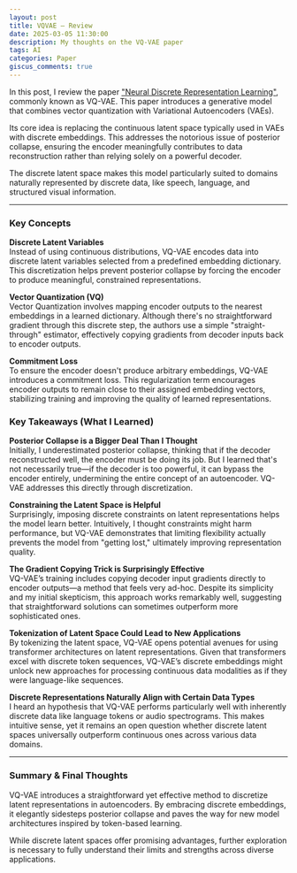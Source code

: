 ```yaml
---
layout: post
title: VQVAE – Review
date: 2025-03-05 11:30:00
description: My thoughts on the VQ-VAE paper
tags: AI
categories: Paper
giscus_comments: true
---
```


In this post, I review the paper ["Neural Discrete Representation Learning"](https://arxiv.org/abs/1711.00937), commonly known as VQ-VAE. This paper introduces a generative model that combines vector quantization with Variational Autoencoders (VAEs).  

Its core idea is replacing the continuous latent space typically used in VAEs with discrete embeddings. This addresses the notorious issue of posterior collapse, ensuring the encoder meaningfully contributes to data reconstruction rather than relying solely on a powerful decoder.  

The discrete latent space makes this model particularly suited to domains naturally represented by discrete data, like speech, language, and structured visual information.

---

### Key Concepts

**Discrete Latent Variables**  
Instead of using continuous distributions, VQ-VAE encodes data into discrete latent variables selected from a predefined embedding dictionary. This discretization helps prevent posterior collapse by forcing the encoder to produce meaningful, constrained representations.

**Vector Quantization (VQ)**  
Vector Quantization involves mapping encoder outputs to the nearest embeddings in a learned dictionary. Although there's no straightforward gradient through this discrete step, the authors use a simple "straight-through" estimator, effectively copying gradients from decoder inputs back to encoder outputs.

**Commitment Loss**  
To ensure the encoder doesn't produce arbitrary embeddings, VQ-VAE introduces a commitment loss. This regularization term encourages encoder outputs to remain close to their assigned embedding vectors, stabilizing training and improving the quality of learned representations.

### Key Takeaways (What I Learned)

**Posterior Collapse is a Bigger Deal Than I Thought**  
Initially, I underestimated posterior collapse, thinking that if the decoder reconstructed well, the encoder must be doing its job. But I learned that's not necessarily true—if the decoder is too powerful, it can bypass the encoder entirely, undermining the entire concept of an autoencoder. VQ-VAE addresses this directly through discretization.

**Constraining the Latent Space is Helpful**  
Surprisingly, imposing discrete constraints on latent representations helps the model learn better. Intuitively, I thought constraints might harm performance, but VQ-VAE demonstrates that limiting flexibility actually prevents the model from "getting lost," ultimately improving representation quality.

**The Gradient Copying Trick is Surprisingly Effective**  
VQ-VAE’s training includes copying decoder input gradients directly to encoder outputs—a method that feels very ad-hoc. Despite its simplicity and my initial skepticism, this approach works remarkably well, suggesting that straightforward solutions can sometimes outperform more sophisticated ones.

**Tokenization of Latent Space Could Lead to New Applications**  
By tokenizing the latent space, VQ-VAE opens potential avenues for using transformer architectures on latent representations. Given that transformers excel with discrete token sequences, VQ-VAE’s discrete embeddings might unlock new approaches for processing continuous data modalities as if they were language-like sequences.

**Discrete Representations Naturally Align with Certain Data Types**  
I heard an hypothesis that VQ-VAE performs particularly well with inherently discrete data like language tokens or audio spectrograms. This makes intuitive sense, yet it remains an open question whether discrete latent spaces universally outperform continuous ones across various data domains.

---

### Summary & Final Thoughts
VQ-VAE introduces a straightforward yet effective method to discretize latent representations in autoencoders. By embracing discrete embeddings, it elegantly sidesteps posterior collapse and paves the way for new model architectures inspired by token-based learning.

While discrete latent spaces offer promising advantages, further exploration is necessary to fully understand their limits and strengths across diverse applications.